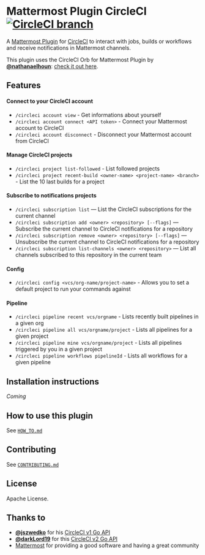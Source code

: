 # Mattermost Plugin CircleCI [![CircleCI branch](https://img.shields.io/circleci/project/github/nathanaelhoun/mattermost-plugin-circleci/master.svg)](https://circleci.com/gh/mattermost/mattermost-plugin-circleci)

A [Mattermost Plugin](https://developers.mattermost.com/extend/plugins/) for [CircleCI](https://circleci.com) to interact with jobs, builds or workflows and receive notifications in Mattermost channels.

This plugin uses the CircleCI Orb for Mattermost Plugin by **[@nathanaelhoun](https://github.com/nathanaelhoun)**: [check it out here](https://github.com/nathanaelhoun/circleci-orb-mattermost-plugin-notify).

## Features

#### Connect to your CircleCI account

-   `/circleci account view` - Get informations about yourself
-   `/circleci account connect <API token>` - Connect your Mattermost account to CircleCI
-   `/circleci account disconnect` - Disconnect your Mattermost account from CircleCI

#### Manage CircleCI projects

-   `/circleci project list-followed` - List followed projects
-   `/circleci project recent-build <owner-name> <project-name> <branch>` - List the 10 last builds for a project

#### Subscribe to notifications projects

-   `/circleci subscription list` — List the CircleCI subscriptions for the current channel
-   `/circleci subscription add <owner> <repository> [--flags]` — Subscribe the current channel to CircleCI notifications for a repository
-   `/circleci subscription remove <owner> <repository> [--flags]` — Unsubscribe the current channel to CircleCI notifications for a repository
-   `/circleci subscription list-channels <owner> <repository>` — List all channels subscribed to this repository in the current team

#### Config

-   `/circleci config <vcs/org-name/project-name>` - Allows you to set a default project to run your commands against

#### Pipeline

-   `/circleci pipeline recent vcs/orgname` - Lists recently built pipelines in a given org
-   `/circleci pipeline all vcs/orgname/project` - Lists all pipelines for a given project
-   `/circleci pipeline mine vcs/orgname/project` - Lists all pipelines triggered by you in a given project
-   `/circleci pipeline workflows pipelineId` - Lists all workflows for a given pipeline

## Installation instructions

_Coming_

## How to use this plugin

See [`HOW_TO.md`](./docs/HOW_TO.md)

## Contributing

See [`CONTRIBUTING.md`](CONTRIBUTING.md)

## License

Apache License.

## Thanks to

-   **[@jszwedko](https://github.com/jszwedko)** for his [CircleCI v1 Go API](https://github.com/jszwedko/go-circleci)
-   **[@darkLord19](https://github.com/darkLord19)** for this [CircleCI v2 Go API](https://github.com/darkLord19/circleci-v2)
-   [Mattermost](https://mattermost.org) for providing a good software and having a great community
